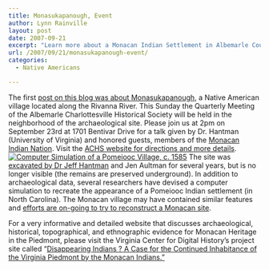 ```yaml
---
title: Monasukapanough, Event
author: Lynn Rainville
layout: post
date: 2007-09-21
excerpt: "Learn more about a Monacan Indian Settlement in Albemarle County this Sunday (September 23rd, 2007) at 2pm during the Albemarle Charlottesville Historical Society's Quarterly Meeting. Read more and get directions in the blog post....."
url: /2007/09/21/monasukapanough-event/
categories:
  - Native Americans

---
```

The first <a href="http://www.locohistory.org/blog/2007/02/07/monasukapanough/" target="_blank">post on this blog was about Monasukapanough</a>, a Native American village located along the Rivanna River. This Sunday the Quarterly Meeting of the Albemarle Charlottesville Historical Society will be held in the neighborhood of the archaeological site. Please join us at 2pm on September 23rd at 1701 Bentivar Drive for a talk given by Dr. Hantman (University of Virginia) and honored guests, members of the [Monacan Indian Nation][1]. Visit the [ACHS website for directions and more details][2]. <a href="http://www.locohistory.org/blog/?attachment_id=156" rel="attachment wp-att-156" title="Computer Simulation of a Pomeiooc Village, c. 1585"><img src="http://www.locohistory.org/blog/wp-content/uploads/2007/09/monasukapanoughcomputer.jpg" alt="Computer Simulation of a Pomeiooc Village, c. 1585" /></a> The site was <a href="http://www.virginia.edu/insideuva/2000/10/hantman.html" target="_blank">excavated by Dr Jeff Hantman</a> and Jen Aultman for several years, but is no longer visible (the remains are preserved underground). In addition to archaeological data, several researchers have devised a computer simulation to recreate the appearance of a Pomeiooc Indian settlement (in North Carolina). The Monacan village may have contained similar features and <a href="http://www.vcdh.virginia.edu/lewisandclark/students/projects/monacans/Reconstructed_Village/index.html" target="_blank">efforts are on-going to try to reconstruct a Monacan site</a>.

For a very informative and detailed website that discusses archaeological, historical, topographical, and ethnographic evidence for Monacan Heritage in the Piedmont, please visit the Virginia Center for Digital History&#8217;s project site called &#8220;<a href="http://www.vcdh.virginia.edu/lewisandclark/students/projects/monacans/index.html" target="_blank">Disappearing Indians ? A Case for the Continued Inhabitance of the Virginia Piedmont by the Monacan Indians.&#8221;</a>

 [1]: http://www.monacannation.com/
 [2]: http://www.albemarlehistory.org/